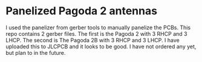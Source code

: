 # Panelized Pagoda 2 antennas

I used the panelizer from gerber tools to manually panelize the PCBs. This repo contains 2 gerber files. The first is the Pagoda 2 with 3 RHCP and 3 LHCP. The second is The Pagoda 2B with 3 RHCP and 3 LHCP. I have uploaded this to JLCPCB and it looks to be good. I have not ordered any yet, but plan to in the future.

